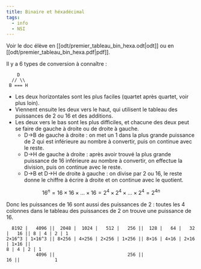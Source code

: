 ```yaml
---
title: Binaire et héxadécimal
tags:
  - info
  - NSI
---
```


Voir le doc élève en [[odt/premier_tableau_bin_hexa.odt|odt]] ou en [[odt/premier_tableau_bin_hexa.pdf|pdf]].

Il y a 6 types de conversion à connaître :

```plain
    D
  // \\
 B === H
```

- Les deux horizontales sont les plus faciles (quartet après quartet, voir plus loin).
- Viennent ensuite les deux vers le haut, qui utilisent le tableau des puissances de 2 ou 16 et des additions.
- Les deux vers le bas sont les plus difficiles, et chacune des deux peut se faire de gauche à droite ou de droite à gauche.
  - D->B de gauche à droite : on met un 1 dans la plus grande puissance de 2 qui est inférieure au nombre à convertir, puis on continue avec le reste.
  - D->H de gauche à droite : après avoir trouvé la plus grande puissance de 16 inférieure au nombre à convertir, on effectue la division, puis on continue avec le reste.
  - D->B et D->H de droite à gauche : on divise par 2 ou 16, le reste donne le chiffre à écrire à droite et on continue avec le quotient.

$$16^n = 16×16×…×16 = 2^4 × 2^4 × … × 2^4 = 2^{4n}$$

Donc les puissances de 16 sont aussi des puissances de 2 : toutes les 4 colonnes dans le tableau des puissances de 2 on trouve une puissance de 16.

```plain
  8192 |   4096 ||  2048 |  1024 |   512 |   256 ||  128 |   64 |   32 |   16 || 8 | 4 | 2 | 1
2×16^3 | 1×16^3 || 8×256 | 4×256 | 2×256 | 1×256 || 8×16 | 4×16 | 2×16 | 1×16 ||
8 | 4 | 2 | 1
           4096 ||                           256 ||                        16 ||             1
```
